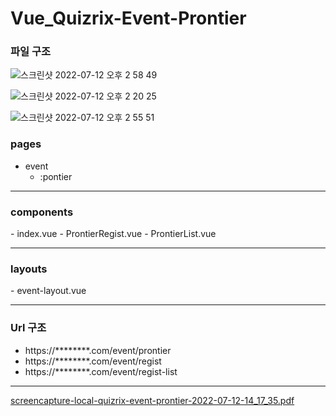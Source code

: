 # Vue_Quizrix-Event-Prontier

<h3>파일 구조 </h3>

![스크린샷 2022-07-12 오후 2 58 49](https://user-images.githubusercontent.com/96170774/178419299-e869fad9-daf4-4ea0-87fe-b8265395dffe.png)

![스크린샷 2022-07-12 오후 2 20 25](https://user-images.githubusercontent.com/96170774/178417920-1107ef69-a7a9-4dd9-aeb3-89c93dd2920f.png)

![스크린샷 2022-07-12 오후 2 55 51](https://user-images.githubusercontent.com/96170774/178418866-e743f466-2bf8-49a4-9da0-108de739a265.png)


<h3>pages</h3> 

  - event 
      - :pontier
<hr>
<h3>components</h3>
  - index.vue
  - ProntierRegist.vue
  - ProntierList.vue
<hr>
<h3>layouts</h3>
  - event-layout.vue
<hr>
<h3>Url 구조</h3> 
<ul>
  <li>https://********.com/event/prontier</li>
  <li>https://********.com/event/regist</li>
  <li>https://********.com/event/regist-list</li>
</ul>

<hr>

[screencapture-local-quizrix-event-prontier-2022-07-12-14_17_35.pdf](https://github.com/RyuKevinn/Vue_Quizrix-Event-Prontier/files/9089937/screencapture-local-quizrix-event-prontier-2022-07-12-14_17_35.pdf)
